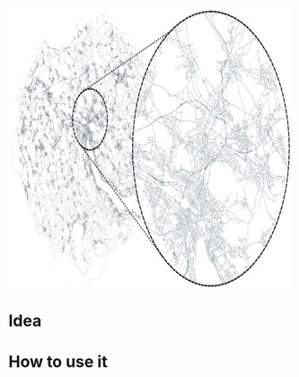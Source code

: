 <html>
<head>
  
</head>
<body>

<p align="center">
  <img width="1000" height="500" src="/src/main/resources/img/RoadNet.png">
</p>

<h1>Idea</h1>
<div align="justify">
  


</div>

<h1>How to use it</h1>
<div align="justify">
  


</div>


</body>
</html>
